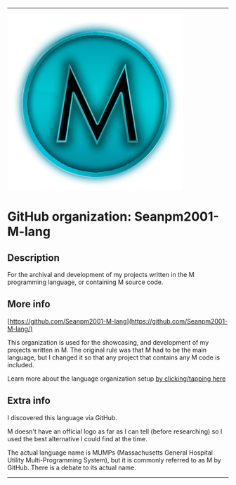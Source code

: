 
***

<!--
<details open><summary><p>Click/tap here to expand/collapse the full resolution (vector) logo for this project</p></summary>

![M_Logo.svg failed to load. The file may be missing or corrupt. Check the file path for errors first.](/AdditionalInfo/2/Seanpm2001-M-lang/M_logo.svg)

</details>

<details><summary><p>Click/tap here to expand/collapse the non-vector (raster) logo for this project</p></summary>
!-->

![M-400.png failed to load. The file may be missing or corrupt. Check the file path for errors first.](/AdditionalInfo/2/Seanpm2001-M-lang/M-400.png)

<!--
</details>
!-->

# GitHub organization: Seanpm2001-M-lang

## Description

For the archival and development of my projects written in the M programming language, or containing M source code.

## More info

[https://github.com/Seanpm2001-M-lang](https://github.com/Seanpm2001-M-lang/)

This organization is used for the showcasing, and development of my projects written in M. The original rule was that M had to be the main language, but I changed it so that any project that contains any M code is included.

Learn more about the language organization setup [by clicking/tapping here](/AdditionalInfo/LanguageOrgs/README.md)

## Extra info

I discovered this language via GitHub.

M doesn't have an official logo as far as I can tell (before researching) so I used the best alternative I could find at the time.

The actual language name is MUMPs (Massachusetts General Hospital Utility Multi-Programming System), but it is commonly referred to as M by GitHub. There is a debate to its actual name.
 
***

